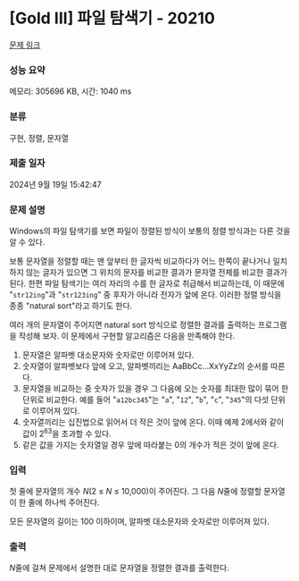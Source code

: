 # [Gold III] 파일 탐색기 - 20210 

[문제 링크](https://www.acmicpc.net/problem/20210) 

### 성능 요약

메모리: 305696 KB, 시간: 1040 ms

### 분류

구현, 정렬, 문자열

### 제출 일자

2024년 9월 19일 15:42:47

### 문제 설명

<p>Windows의 파일 탐색기를 보면 파일이 정렬된 방식이 보통의 정렬 방식과는 다른 것을 알 수 있다.</p>

<p>보통 문자열을 정렬할 때는 맨 앞부터 한 글자씩 비교하다가 어느 한쪽이 끝나거나 일치하지 않는 글자가 있으면 그 위치의 문자를 비교한 결과가 문자열 전체를 비교한 결과가 된다. 한편 파일 탐색기는 여러 자리의 수를 한 글자로 취급해서 비교하는데, 이 때문에 "<code>str12ing</code>"과 "<code>str123ing</code>" 중 후자가 아니라 전자가 앞에 온다. 이러한 정렬 방식을 종종 "natural sort"라고 하기도 한다.</p>

<p>여러 개의 문자열이 주어지면 natural sort 방식으로 정렬한 결과를 출력하는 프로그램을 작성해 보자. 이 문제에서 구현할 알고리즘은 다음을 만족해야 한다.</p>

<ol>
	<li>문자열은 알파벳 대소문자와 숫자로만 이루어져 있다.</li>
	<li>숫자열이 알파벳보다 앞에 오고, 알파벳끼리는 AaBbCc...XxYyZz의 순서를 따른다.</li>
	<li>문자열을 비교하는 중 숫자가 있을 경우 그 다음에 오는 숫자를 최대한 많이 묶어 한 단위로 비교한다. 예를 들어 "<code>a12bc345</code>"는 "<code>a</code>", "<code>12</code>", "<code>b</code>", "<code>c</code>", "<code>345</code>"의 다섯 단위로 이루어져 있다.</li>
	<li>숫자열끼리는 십진법으로 읽어서 더 작은 것이 앞에 온다. 이때 예제 2에서와 같이 값이 2<sup>63</sup>을 초과할 수 있다.</li>
	<li>같은 값을 가지는 숫자열일 경우 앞에 따라붙는 0의 개수가 적은 것이 앞에 온다.</li>
</ol>

### 입력 

 <p>첫 줄에 문자열의 개수 <em>N</em>(2 ≤ <em>N</em> ≤ 10,000)이 주어진다. 그 다음 <em>N</em>줄에 정렬할 문자열이 한 줄에 하나씩 주어진다.</p>

<p>모든 문자열의 길이는 100 이하이며, 알파벳 대소문자와 숫자로만 이루어져 있다.</p>

### 출력 

 <p><em>N</em>줄에 걸쳐 문제에서 설명한 대로 문자열을 정렬한 결과를 출력한다.</p>

